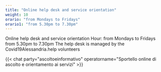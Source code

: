 ```yaml
---
title: "Online help desk and service orientation"
weight: 10
orario: "from Mondays to Fridays"
orario1: "from 5.30pm to 7.30pm"
---
```


Online help desk and service orientation
Hour: from Mondays to Fridays from 5.30pm to 7.30pm
The help desk is managed by the Covid19Alessandria.help volunteers

{{< chat party="ascoltoeinformativo" operatorname="Sportello online di ascolto e orientamento ai servizi" >}}
